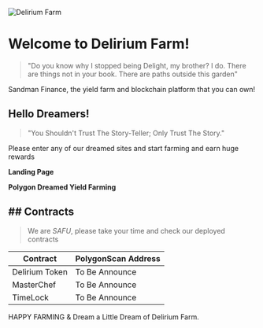 
![Delirium Farm](https://delirium.farm/images/delirium-github.png)

# Welcome to Delirium Farm!
> "Do you know why I stopped being Delight, my brother? I do. There are things not in your book. There are paths outside this garden"

Sandman Finance, the yield farm and blockchain platform that you can own!

 ## Hello Dreamers!
 > "You Shouldn't Trust The Story-Teller; Only Trust The Story."

Please enter any of our dreamed sites and start farming and earn huge rewards

**Landing Page**  []()

**Polygon Dreamed Yield Farming**  []()


## ## Contracts

> We are  _SAFU_, please take your time and check our deployed contracts

|Contract     | PolygonScan Address       |
|-------------|---------------------------|
|Delirium Token|To Be Announce             |
|MasterChef   |To Be Announce             |
|TimeLock     |To Be Announce             |

HAPPY FARMING & Dream a Little Dream of Delirium Farm.
